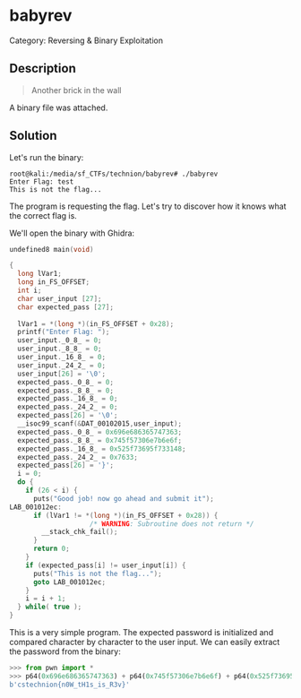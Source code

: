 # babyrev
Category: Reversing & Binary Exploitation

## Description
> Another brick in the wall

A binary file was attached.

## Solution

Let's run the binary:

```console
root@kali:/media/sf_CTFs/technion/babyrev# ./babyrev
Enter Flag: test
This is not the flag...
```

The program is requesting the flag. Let's try to discover how it knows what the correct flag is.

We'll open the binary with Ghidra:

```c
undefined8 main(void)

{
  long lVar1;
  long in_FS_OFFSET;
  int i;
  char user_input [27];
  char expected_pass [27];
  
  lVar1 = *(long *)(in_FS_OFFSET + 0x28);
  printf("Enter Flag: ");
  user_input._0_8_ = 0;
  user_input._8_8_ = 0;
  user_input._16_8_ = 0;
  user_input._24_2_ = 0;
  user_input[26] = '\0';
  expected_pass._0_8_ = 0;
  expected_pass._8_8_ = 0;
  expected_pass._16_8_ = 0;
  expected_pass._24_2_ = 0;
  expected_pass[26] = '\0';
  __isoc99_scanf(&DAT_00102015,user_input);
  expected_pass._0_8_ = 0x696e686365747363;
  expected_pass._8_8_ = 0x745f57306e7b6e6f;
  expected_pass._16_8_ = 0x525f73695f733148;
  expected_pass._24_2_ = 0x7633;
  expected_pass[26] = '}';
  i = 0;
  do {
    if (26 < i) {
      puts("Good job! now go ahead and submit it");
LAB_001012ec:
      if (lVar1 != *(long *)(in_FS_OFFSET + 0x28)) {
                    /* WARNING: Subroutine does not return */
        __stack_chk_fail();
      }
      return 0;
    }
    if (expected_pass[i] != user_input[i]) {
      puts("This is not the flag...");
      goto LAB_001012ec;
    }
    i = i + 1;
  } while( true );
}
```

This is a very simple program. The expected password is initialized and compared character by character to the user input. We can easily extract the password from the binary:

```python
>>> from pwn import *
>>> p64(0x696e686365747363) + p64(0x745f57306e7b6e6f) + p64(0x525f73695f733148) + p16(0x7633) + b'}'
b'cstechnion{n0W_tH1s_is_R3v}'
```